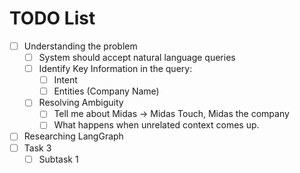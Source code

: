# TODO List

- [ ] Understanding the problem
  - [ ] System should accept natural language queries
  - [ ] Identify Key Information in the query:
    - [ ] Intent
    - [ ] Entities (Company Name)
  -  [ ] Resolving Ambiguity
    - [ ] Tell me about Midas -> Midas Touch, Midas the company
    - [ ] What happens when unrelated context comes up.
- [ ] Researching LangGraph
- [ ] Task 3
  - [ ] Subtask 1